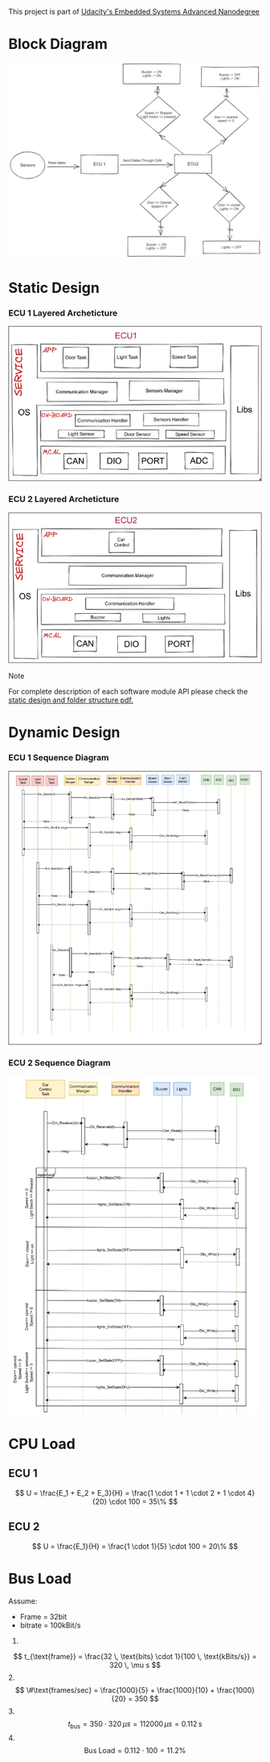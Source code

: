 This project is part of [Udacity's Embedded Systems Advanced Nanodegree](https://github.com/mazarona/embedded-systems-advanced-nanodegree)

# Block Diagram
![block diagram](images/diagram.png?raw=true "block diagram")

# Static Design

### ECU 1 Layered Archeticture
![ecu1 static](images/ecu1_static_design.png?raw=true "ecu1 static")


### ECU 2 Layered Archeticture
![ecu2 static](images/ecu2_static_design.png?raw=true "ecu2 static")


> [!NOTE]
> For complete description of each software module API please check the [static design and folder structure pdf.](static-design/static_design_and_folder_structure.pdf)

# Dynamic Design


### ECU 1 Sequence Diagram
![ecu1 sequence diagram](images/ecu1_sequence_diagram.png?raw=true "ecu1 sequence diagram")

### ECU 2 Sequence Diagram
![ecu2 sequence diagram](images/ecu2_sequence_diagram.png?raw=true "ecu2 sequence diagram")

# CPU Load
## ECU 1
$$
U = \frac{E_1 + E_2 + E_3}{H} = \frac{1 \cdot 1 + 1 \cdot 2 + 1 \cdot 4}{20} \cdot 100 = 35\%
$$

## ECU 2
$$
U = \frac{E_1}{H} = \frac{1 \cdot 1}{5} \cdot 100 = 20\%
$$


# Bus Load

Assume:
- Frame = 32bit
- bitrate = 100kBit/s
1. 
$$
t_{\text{frame}} = \frac{32 \, \text{bits} \cdot 1}{100 \, \text{kBits/s}} = 320 \, \mu s
$$
2. 
$$
\#\text{frames/sec} = \frac{1000}{5} + \frac{1000}{10} + \frac{1000}{20} = 350
$$
3. 
$$
t_{\text{bus}} = 350 \cdot 320 \, \mu s = 112000 \, \mu s = 0.112 \, \text{s}
$$
4. 
$$
\text{Bus Load} = 0.112 \cdot 100 = 11.2\%
$$

